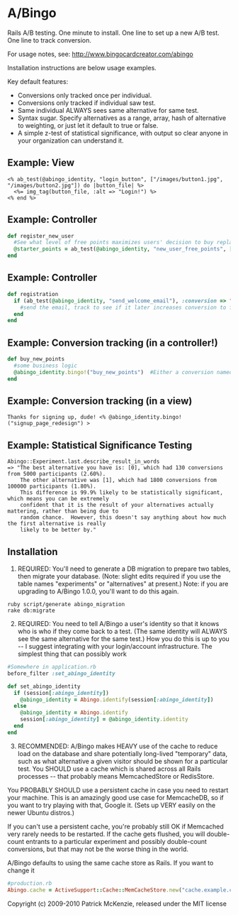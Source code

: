 # A/Bingo

Rails A/B testing.  One minute to install.  One line to set up a new A/B test.
One line to track conversion.

For usage notes, see: http://www.bingocardcreator.com/abingo

Installation instructions are below usage examples.

Key default features:

 * Conversions only tracked once per individual.
 * Conversions only tracked if individual saw test.
 * Same individual ALWAYS sees same alternative for same test.
 * Syntax sugar.  Specify alternatives as a range, array, hash of alternative to weighting, or just let it default to true or false.
 * A simple z-test of statistical significance, with output so clear anyone in your organization can understand it.

## Example: View

``` erb
<% ab_test(@abingo_identity, "login_button", ["/images/button1.jpg", "/images/button2.jpg"]) do |button_file| %>
  <%= img_tag(button_file, :alt => "Login!") %>
<% end %>
```

## Example: Controller

``` ruby
def register_new_user
  #See what level of free points maximizes users' decision to buy replacement points.
  @starter_points = ab_test(@abingo_identity, "new_user_free_points", [100, 200, 300])
end
```

## Example: Controller

``` ruby
def registration
  if (ab_test(@abingo_identity, "send_welcome_email"), :conversion => "purchase")
    #send the email, track to see if it later increases conversion to full version
  end
end
```

## Example: Conversion tracking (in a controller!)

``` ruby
def buy_new_points
  #some business logic
  @abingo_identity.bingo!("buy_new_points")  #Either a conversion named with :conversion or a test name.
end
```

## Example: Conversion tracking (in a view)

``` erb
Thanks for signing up, dude! <% @abingo_identity.bingo!("signup_page_redesign") >
```

## Example: Statistical Significance Testing

``` irb
Abingo::Experiment.last.describe_result_in_words
=> "The best alternative you have is: [0], which had 130 conversions from 5000 participants (2.60%).
    The other alternative was [1], which had 1800 conversions from 100000 participants (1.80%).
    This difference is 99.9% likely to be statistically significant, which means you can be extremely
    confident that it is the result of your alternatives actually mattering, rather than being due to
    random chance.  However, this doesn't say anything about how much the first alternative is really
    likely to be better by."
```

## Installation

1)  REQUIRED: You'll need to generate a DB migration to prepare two tables,
then migrate your database.  (Note: slight edits required if you use the table names
"experiments" or "alternatives" at present.)  Note: if you are upgrading to A/Bingo 1.0.0, you'll
want to do this again.

``` shell
ruby script/generate abingo_migration
rake db:migrate
```

2)  REQUIRED: You need to tell A/Bingo a user's identity so that it knows who is
who if they come back to a test.  (The same identity will ALWAYS see the same
alternative for the same test.)  How you do this is up to you -- I suggest integrating
with your login/account infrastructure.  The simplest thing that can possibly work

``` ruby
#Somewhere in application.rb
before_filter :set_abingo_identity

def set_abingo_identity
  if (session[:abingo_identity])
    @abingo_identity = Abingo.identify(session[:abingo_identity])
  else
    @abingo_identity = Abingo.identify
    session[:abingo_identity] = @abingo_identity.identity
  end
end
```

3)  RECOMMENDED: A/Bingo makes HEAVY use of the cache to reduce load on the
database and share potentially long-lived "temporary" data, such as what alternative
a given visitor should be shown for a particular test.  You SHOULD use a cache
which is shared across all Rails processes -- that probably means MemcachedStore or RedisStore.

You PROBABLY SHOULD use a persistent cache in case you need to restart your
machine.  This is an amazingly good use case for MemcacheDB, so if you want to
try playing with that, Google it.  (Sets up VERY easily on the newer Ubuntu distros.)

If you can't use a persistent cache, you're probably still OK if Memcached very
rarely needs to be restarted.  If the cache gets flushed, you will double-count
entrants to a particular experiment and possibly double-count conversions, but
that may not be the worse thing in the world.

A/Bingo defaults to using the same cache store as Rails.  If you want to change it

``` ruby
#production.rb
Abingo.cache = ActiveSupport::Cache::MemCacheStore.new("cache.example.com:12345") #best if really memcacheDB
```


Copyright (c) 2009-2010 Patrick McKenzie, released under the MIT license
